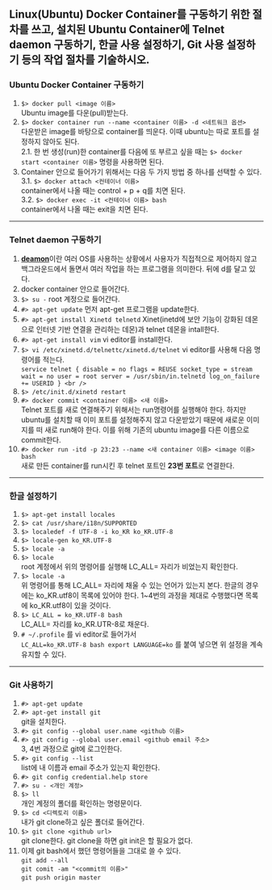 Linux(Ubuntu) Docker Container를 구동하기 위한 절차를 쓰고, 설치된 Ubuntu Container에 Telnet daemon 구동하기, 한글 사용 설정하기, Git 사용 설정하기 등의 작업 절차를 기술하시오.
---------------------------------------------------------

###  Ubuntu Docker Container 구동하기

1. `$> docker pull <image 이름>` <br />
  Ubuntu image를 다운(pull)받는다. <br />
2. `$> docker container run --name <container 이름> -d <네트워크 옵션>` <br />
  다운받은 image를 바탕으로 container를 띄운다. 이때 ubuntu는 따로 포트를 설정하지 않아도 된다.<br />
2.1. 한 번 생성(run)한 container를 다음에 또 부르고 싶을 때는 `$> docker start <container 이름>` 명령을 사용하면 된다.<br />
3. Container 안으로 들어가기 위해서는 다음 두 가지 방법 중 하나를 선택할 수 있다.<br />
3.1. `$> docker attach <컨테이너 이름>`<br />
    container에서 나올 때는 control + p + q를 치면 된다.<br />
3.2. `$> docker exec -it <컨테이너 이름> bash`<br />
    container에서 나올 때는 exit을 치면 된다.<br />
    
- - - - - - - - - - - - - - - - - - - - - - - - - - - - - 
### Telnet daemon 구동하기

1. [**deamon**](https://ko.wikipedia.org/wiki/%EB%8D%B0%EB%AA%AC_(%EC%BB%B4%ED%93%A8%ED%8C%85))이란 여러 OS를 사용하는 상황에서 사용자가 직접적으로 제어하지 않고 백그라운드에서 돌면서 여러 작업을 하는 프로그램을 의미한다. 뒤에 d를 달고 있다. <br />
2. docker container 안으로 들어간다.<br />
3. `$> su -` root 계정으로 들어간다.<br />
4. `#> apt-get update` 먼저 apt-get 프로그램을 update한다.<br />
5. `#> apt-get install Xinetd telnetd` Xinet(inetd에 보안 기능이 강화된 데몬으로 인터넷 기반 연결을 관리하는 데몬)과 telnet 데몬을 intall한다. <br />
6. `#> apt-get install vim` vi editor를 install한다.<br />
7. `$> vi /etc/xinetd.d/telnettc/xinetd.d/telnet` vi editor를 사용해 다음 명령어를 적는다. <br />
`service telnet
{
    disable = no
    flags = REUSE
    socket_type = stream
    wait = no
    user = root
    server = /usr/sbin/in.telnetd
    log_on_failure += USERID
}
<br />`
8. `$> /etc/init.d/xinetd restart` <br />
9. `#> docker commit <container 이름> <새 이름>` <br />
  Telnet 포트를 새로 연결해주기 위해서는 run명령어를 실행해야 한다. 하지만 ubuntu를 설치할 때 이미 포트를 설정해주지 않고 다운받았기 때문에 새로운 이미지를 떠 새로 run해야 한다. 이를 위해 기존의 ubuntu image를 다른 이름으로 commit한다.<br />
10. `#> docker run -itd -p 23:23 --name <새 container 이름> <image 이름> bash` <br />
  새로 만든 container를 run시킨 후 telnet 포트인 **23번 포트**로 연결한다.<br />
  
- - - - - - - - - - - - - - - - - - - - - - - - - - - - - 
### 한글 설정하기

1. `$> apt-get install locales`<br />
2. `$> cat /usr/share/i18n/SUPPORTED`<br />
3. `$> localedef -f UTF-8 -i ko_KR ko_KR.UTF-8`<br />
4. `$> locale-gen ko_KR.UTF-8`<br />
5. `$> locale -a`<br />
6. `$> locale` <br />
  root 계정에서 위의 명령어를 실행해 LC_ALL= 자리가 비었는지 확인한다.<br />
7. `$> locale -a` <br />
  위 명령어를 통해 LC_ALL= 자리에 채울 수 있는 언어가 있는지 본다. 한글의 경우에는 ko_KR.utf8이 목록에 있어야 한다. 1~4번의 과정을 제대로 수행했다면 목록에 ko_KR.utf8이 있을 것이다.<br />
8. `$> LC_ALL = ko_KR.UTF-8 bash`<br />
  LC_ALL= 자리를 ko_KR.UTR-8로 채운다.<br />
9. `# ~/.profile` 를 vi editor로 들어가서 <br />
`LC_ALL=ko_KR.UTF-8 bash
export LANGUAGE=ko` 를 붙여 넣으면 위 설정을 계속 유지할 수 있다.<br />

- - - - - - - - - - - - - - - - - - - - - - - - - - - - - 
### Git 사용하기

1. `#> apt-get update`<br />
2. `#> apt-get install git`<br />
  git을 설치한다.<br />
3. `#> git config --global user.name <github 이름>`<br />
4. `#> git config --global user.email <github email 주소>`<br />
  3, 4번 과정으로 git에 로그인한다.<br />
5. `#> git config --list`<br />
  list에 내 이름과 email 주소가 있는지 확인한다.<br />
6. `#> git config credential.help store`<br />
7. `#> su - <개인 계정>`<br />
8. `$> ll`<br />
  개인 계정의 폴더를 확인하는 명령문이다.<br /> 
8. `$> cd <디렉토리 이름>`<br />
  내가 git clone하고 싶은 폴더로 들어간다.<br />
9. `$> git clone <github url>`<br />
  git clone한다. git clone을 하면 git init은 할 필요가 없다.<br />
10. 이제 git bash에서 했던 명령어들을 그대로 쓸 수 있다.<br />
`git add --all`<br />
`git comit -am "<commit의 이름>"`<br />
`git push origin master`<br />
